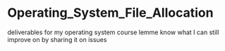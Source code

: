 # Operating_System_File_Allocation

deliverables for my operating system course
lemme know what I can still improve on by sharing it on issues
